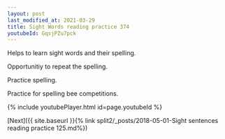 ```yaml
---
layout: post
last_modified_at: 2021-03-29
title: Sight Words reading practice 374
youtubeId: GqsjPZu7pck
---
```

 
 
Helps to learn sight words and their spelling.

Opportunitiy to repeat the spelling. 

Practice spelling. 
 
Practice for spelling bee competitions. 
 
{% include youtubePlayer.html id=page.youtubeId %}
 
 

[Next]({{ site.baseurl }}{% link  split2/_posts/2018-05-01-Sight sentences reading practice 125.md%})
 
